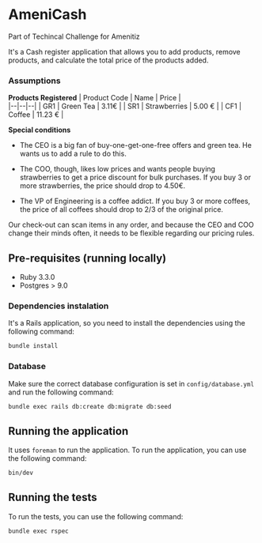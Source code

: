 # AmeniCash

Part of Techincal Challenge for Amenitiz

It's a Cash register application that allows you to add products, remove products, and calculate the total price of the products added.

### Assumptions

**Products Registered**
| Product Code | Name | Price |  
|--|--|--|
| GR1 |  Green Tea | 3.11€ |
| SR1 |  Strawberries | 5.00 € |
| CF1 |  Coffee | 11.23 € |

**Special conditions**

- The CEO is a big fan of buy-one-get-one-free offers and green tea.
He wants us to add a  rule to do this.

- The COO, though, likes low prices and wants people buying strawberries to get a price  discount for bulk purchases.
If you buy 3 or more strawberries, the price should drop to 4.50€.

- The VP of Engineering is a coffee addict.
If you buy 3 or more coffees, the price of all coffees should drop to 2/3 of the original price.

Our check-out can scan items in any order, and because the CEO and COO change their minds  often, it needs to be flexible regarding our pricing rules.

## Pre-requisites (running locally)
- Ruby 3.3.0
- Postgres > 9.0

### Dependencies instalation
It's a Rails application, so you need to install the dependencies using the following command:
```bash
bundle install
```

### Database
Make sure the correct database configuration is set in `config/database.yml` and run the following command:
```bash
bundle exec rails db:create db:migrate db:seed
```

## Running the application
It uses `foreman` to run the application.
To run the application, you can use the following command:
```bash
bin/dev
```

## Running the tests
To run the tests, you can use the following command:
```bash
bundle exec rspec
```
